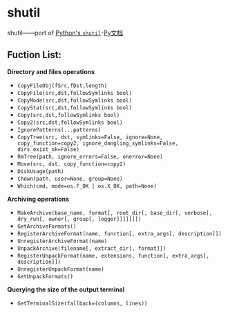 # shutil

shutil——port of [Python's `shutil`](https://github.com/python/cpython/blob/3.8/Lib/shutil.py)-[Py文档](https://docs.python.org/zh-cn/3/library/shutil.html)




## Fuction List:


**Directory and files operations**

+ `CopyFileObj(fSrc,fDst,length)`
+ `CopyFile(src,dst,followSymlinks bool)`
+ `CopyMode(src,dst,followSymlinks bool)`
+ `CopyStat(src,dst,followSymlinks bool)`
+ `Copy(src,dst,followSymlinks bool)`
+ `Copy2(src,dst,followSymlinks bool)`
+ `IgnorePatterns(...patterns)`
+ `CopyTree(src, dst, symlinks=False, ignore=None, copy_function=copy2, ignore_dangling_symlinks=False, dirs_exist_ok=False)`
+ `RmTree(path, ignore_errors=False, onerror=None)`
+ `Move(src, dst, copy_function=copy2)`
+ `DiskUsage(path)`
+ `Chown(path, user=None, group=None)`
+ `Which(cmd, mode=os.F_OK | os.X_OK, path=None)`

**Archiving operations**

+ `MakeArchive(base_name, format[, root_dir[, base_dir[, verbose[, dry_run[, owner[, group[, logger]]]]]]])`
+ `GetArchiveFormats()`
+ `RegisterArchiveFormat(name, function[, extra_args[, description]])`
+ `UnregisterArchiveFormat(name)`
+ `UnpackArchive(filename[, extract_dir[, format]])`
+ `RegisterUnpackFormat(name, extensions, function[, extra_args[, description]])`
+ `UnregisterUnpackFormat(name)`
+ `GetUnpackFormats()`

**Querying the size of the output terminal**


+ `GetTerminalSize(fallback=(columns, lines))`

